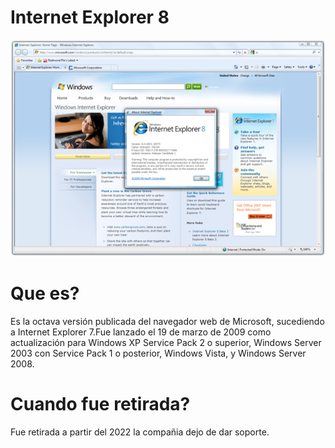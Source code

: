 # Internet Explorer 8

![Internetexplorer8](https://github.com/CarlosMilanDiaz/SMX2-M8UF1A1-HistoriaWeb-2006-2020-InternetExplorer8-CarlosMilan/blob/main/Internetexplorer8.png)

# Que es?
Es la octava versión publicada del navegador web de Microsoft, sucediendo a Internet Explorer 7.Fue lanzado el 19 de marzo de 2009 como actualización para Windows XP Service Pack 2 o superior, Windows Server 2003 con Service Pack 1 o posterior, Windows Vista, y Windows Server 2008.

# Cuando fue retirada?
Fue retirada a partir del 2022 la compañia dejo de dar soporte.
